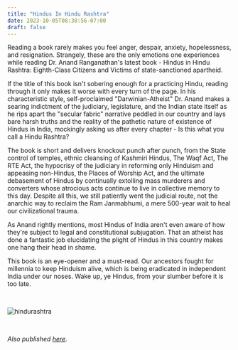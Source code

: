 ```yaml
---
title: "Hindus In Hindu Rashtra"
date: 2023-10-05T08:30:56-07:00
draft: false
---
```


Reading a book rarely makes you feel anger, despair, anxiety, hopelessness, and resignation. Strangely, these are the only emotions one experiences while reading Dr. Anand Ranganathan's latest book - Hindus in Hindu Rashtra: Eighth-Class Citizens and Victims of state-sanctioned apartheid.

If the title of this book isn't sobering enough for a practicing Hindu, reading through it only makes it worse with every turn of the page. In his characteristic style, self-proclaimed "Darwinian-Atheist" Dr. Anand makes a searing indictment of the judiciary, legislature, and the Indian state itself as he rips apart the "secular fabric" narrative peddled in our country and lays bare harsh truths and the reality of the pathetic nature of existence of Hindus in India, mockingly asking us after every chapter - Is this what you call a Hindu Rashtra? 

The book is short and delivers knockout punch after punch, from the State control of temples, ethnic cleansing of Kashmiri Hindus, The Waqf Act, The RTE Act, the hypocrisy of the judiciary in reforming only Hinduism and appeasing non-Hindus, the Places of Worship Act, and the ultimate debasement of Hindus by continually extolling mass murderers and converters whose atrocious acts continue to live in collective memory to this day. Despite all this, we still patiently went the judicial route, not the anarchic way to reclaim the Ram Janmabhumi, a mere 500-year wait to heal our civilizational trauma. 

As Anand rightly mentions, most Hindus of India aren't even aware of how they're subject to legal and constitutional subjugation. That an atheist has done a fantastic job elucidating the plight of Hindus in this country makes one hang their head in shame. 

This book is an eye-opener and a must-read. Our ancestors fought for millennia to keep Hinduism alive, which is being eradicated in independent India under our noses. Wake up, ye Hindus, from your slumber before it is too late. 



&nbsp;&nbsp;

![hindurashtra](/hindurashtra.jpg)

&nbsp;&nbsp;

*Also published [here](https://www.goodreads.com/review/show/5878507921).*
